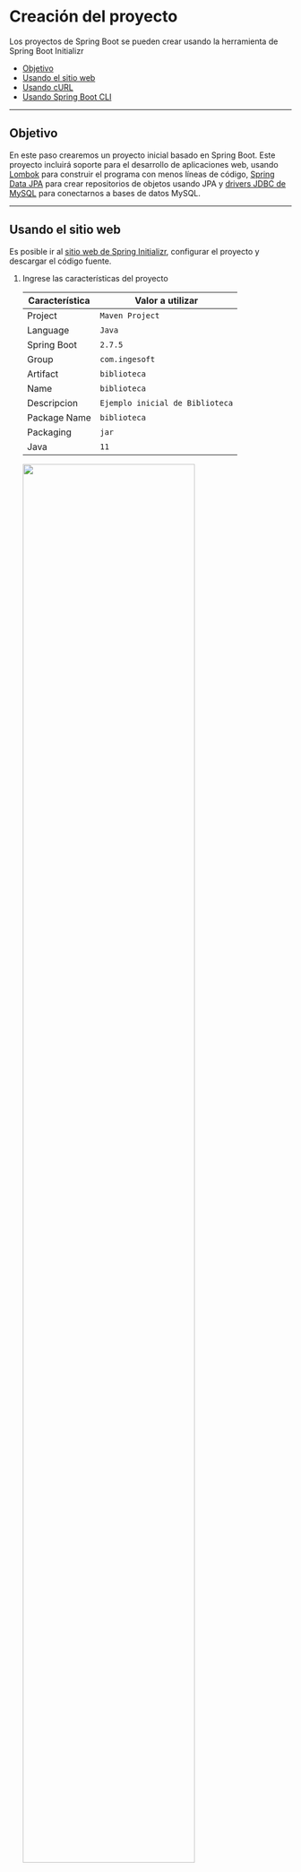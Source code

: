 # Creación del proyecto

Los proyectos de Spring Boot se pueden crear usando la herramienta de Spring Boot Initializr

- [Objetivo](#objetivo)
- [Usando el sitio web](#usando-el-sitio-web)
- [Usando cURL](#usando-curl)
- [Usando Spring Boot CLI](#usando-spring-boot-cli)


---

## Objetivo

En este paso crearemos un proyecto inicial basado en Spring Boot. 
Este proyecto incluirá soporte para el desarrollo de aplicaciones web, usando [Lombok](https://projectlombok.org/) para construir el programa con menos líneas de código, [Spring Data JPA](https://spring.io/projects/spring-data-jpa) para crear repositorios de objetos usando JPA y [drivers JDBC de MySQL](https://www.mysql.com/products/connector/) para conectarnos a bases de datos MySQL.

---

## Usando el sitio web 

Es posible ir al [sitio web de Spring Initializr](https://start.spring.io/), configurar el proyecto y descargar el código fuente.

1. Ingrese las características del proyecto

    | Característica   | Valor a utilizar                |
    |------------------|---------------------------------|
    | Project          | `Maven Project`                 |
    | Language         | `Java`                          |
    | Spring Boot      | `2.7.5`                         |
    | Group            | `com.ingesoft`                  |
    | Artifact         | `biblioteca`                    |
    | Name             | `biblioteca`                    |
    | Descripcion      | `Ejemplo inicial de Biblioteca` |
    | Package Name     | `biblioteca`                    |
    | Packaging        | `jar`                           |
    | Java             | `11`                            |

    <img src="./assets/Spring-Initializr-step-1.png" width="80%">

2. Seleccione las dependencias para la nueva aplicación

    | Dependencia      | Descripción                            |
    |------------------|----------------------------------------|
    | Lombok           | Anotaciones para escribir menos código |
    | Spring Web       | Aplicación web                         |
    | Spring Data JPA  | Persistencia basada en JPA             |
    | MySQL Driver     | Soporte para base de datos MySQL       |


    <img src="./assets/Spring-Initializr-step-2.png" width="80%">

3. (Opcionalmente) Haga clic en `Explore` para revisar los archivos que se van a generar para el proyecto.

    <img src="./assets/Spring-Initializr-step-3.png" width="80%">


4. Haga clic en `Generate` o `Download` para descargar un archivo `.zip` con el proyecto que acaba de inicializar.

5. Descomprima el archivo `.zip` para obtener los archivos recién generados.

---

## Usando cURL

Igualmente, es posible [usar la línea de comandos](https://docs.spring.io/initializr/docs/0.9.2/reference/html/#command-line) para generar y descargar el proyecto.

Por ejemplo, usando cURL

1. Determine los parámetros que va a utilizar para generar el proyecto:

    | Parámetro         | Valor                                 |
    |-------------------|---------------------------------------|
    | `type`            | `maven-project`                       |
    | `language`        | `java`                                |
    | `platformVersion` | `2.7.5`                               |
    | `packaging`       | `jar`                                 |
    | `jvmVersion`      | `11`                                  |
    | `groupId`         | `com.ingesoft`                        |
    | `artifactId`      | `biblioteca`                          |
    | `name`            | `biblioteca`                          |
    | `description`     | `Ejemplo%20inicial%20de%20Biblioteca` |
    | `packageName`     | `biblioteca`                          |
    | `dependencies`    | `lombok,web,data-jpa,mysql`           |

    **NOTA:** Se puede usar el parámetro `baseDir` para definir el nombre del directorio que se desea usar para el proyecto. Si no define este parámetro, el código se creará en el mismo directorio actual.

2. Ejecute el comando `curl` con los parámetros apropiados. Use la dirección `https://start.spring.io/starter.zip` para descargar un archivo `.zip` o `https://start.spring.io/starter.tgz` para descargar un `.tgz`. Por ejemplo:

    ```
    curl https://start.spring.io/starter.zip \
        -d type=maven-project \
        -d language=java \
        -d platformVersion=2.7.5 \
        -d packaging=jar \
        -d jvmVersion=11 \
        -d groupId=com.ingesoft \
        -d artifactId=biblioteca \
        -d name=biblioteca \
        -d description=Ejemplo%20inicial%20de%20Biblioteca \
        -d packageName=biblioteca \
        -d dependencies=lombok,web,data-jpa,mysql \
        -o proyecto.zip        
    ```

    **NOTA:** En Linux es posible escribir un comando en varios renglones terminando cada línea con `\`. En Windows, cmd.exe o Powershell, debe terminar cada línea con `^`.

3. Descomprima el archivo `proyecto.zip` para trabajar con los archivos recién generados.

    **NOTA:** Se puede descargar y descomprmir el archivo en una sola línea enlazando los dos comandos. Por ejemplo,

    ```
    curl https://start.spring.io/starter.tgz \
        -d type=maven-project \
        -d language=java \
        -d platformVersion=2.7.5 \
        -d packaging=jar \
        -d jvmVersion=11 \
        -d groupId=com.ingesoft \
        -d artifactId=biblioteca \
        -d name=biblioteca \
        -d description=Ejemplo%20inicial%20de%20Biblioteca \
        -d packageName=biblioteca \
        -d dependencies=lombok,web,data-jpa,mysql \
        | tar -xzvf -
    ```

---

## Usando Spring Boot CLI

Spring ofrece además una utilidad de línea de comandos [Spring Boot CLI](https://docs.spring.io/spring-boot/docs/2.3.4.RELEASE/reference/htmlsingle/#cli-init) que permite inicializar el proyecto.

1. (Si no lo ha hecho) Instale los paquetes [`SDKMAN`](https://sdkman.io/install) y `Spring Boot CLI`

    ```
    # Instale SDKMAN 
    curl -s "https://get.sdkman.io" | bash
    source "$HOME/.sdkman/bin/sdkman-init.sh"

    # Use SDKMAN para instalar Spring Boot CLI
    sdk install springboot
    ```

2. Ejecute `spring init --list` para las diferentes alternativas para inicializar el proyecto.

    ```
    spring init --list
    ```

3. Determine los parámetros que desea usar para el proyecto. Por ejemplo

    | Parámetro           | Valor                             |
    |---------------------|-----------------------------------|
    | `--type`            | `maven-project`                   |
    | `--language`        | `java`                            |
    | `--bootVersion`     | `2.7.5`                           |
    | `--packaging`       | `jar`                             |
    | `--javaVersion`     | `11`                              |
    | `--groupId`         | `com.ingesoft`                    |
    | `--artifactId`      | `biblioteca`                      |
    | `--name`            | `biblioteca`                      |
    | `--description`     | `"Ejemplo inicial de Biblioteca"` |
    | `--packageName`     | `biblioteca`                      |
    | `--dependencies`    | `lombok,web,data-jpa,mysql`       |


4. Ejecute el comando `spring init <parametros> <nombre.zip>` con los parámetros seleccionados

    ```
    spring init \
        --type=maven-project \
        --language=java \
        --bootVersion=2.7.5 \
        --packaging=jar \
        --javaVersion=11 \
        --groupId=com.ingesoft \
        --artifactId=biblioteca \
        --name=biblioteca \
        --description="Ejemplo inicial de Biblioteca" \
        --packageName=biblioteca \
        --dependencies=lombok,web,data-jpa,mysql \
        proyecto.zip
    ```

5. Descomprima el archivo `proyecto.zip` para trabajar con los archivos generados

